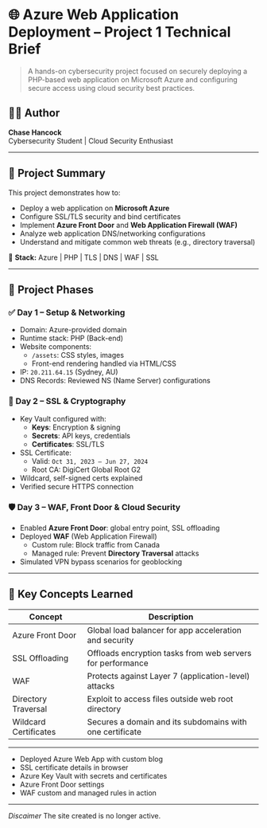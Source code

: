 # 🌐 Azure Web Application Deployment – Project 1 Technical Brief

> A hands-on cybersecurity project focused on securely deploying a PHP-based web application on Microsoft Azure and configuring secure access using cloud security best practices.

## 👨‍💻 Author
**Chase Hancock**  
Cybersecurity Student | Cloud Security Enthusiast  

---

## 🧭 Project Summary

This project demonstrates how to:
- Deploy a web application on **Microsoft Azure**
- Configure SSL/TLS security and bind certificates
- Implement **Azure Front Door** and **Web Application Firewall (WAF)**
- Analyze web application DNS/networking configurations
- Understand and mitigate common web threats (e.g., directory traversal)

🧠 **Stack:** Azure | PHP | TLS | DNS | WAF | SSL

---

## 🚀 Project Phases

### ✅ Day 1 – Setup & Networking

- Domain: Azure-provided domain
- Runtime stack: PHP (Back-end)
- Website components:
  - `/assets`: CSS styles, images
  - Front-end rendering handled via HTML/CSS
- IP: `20.211.64.15` (Sydney, AU)
- DNS Records: Reviewed NS (Name Server) configurations

### 🔐 Day 2 – SSL & Cryptography

- Key Vault configured with:
  - **Keys**: Encryption & signing
  - **Secrets**: API keys, credentials
  - **Certificates**: SSL/TLS
- SSL Certificate:
  - Valid: `Oct 31, 2023 – Jun 27, 2024`
  - Root CA: DigiCert Global Root G2
- Wildcard, self-signed certs explained
- Verified secure HTTPS connection

### 🛡️ Day 3 – WAF, Front Door & Cloud Security

- Enabled **Azure Front Door**: global entry point, SSL offloading
- Deployed **WAF** (Web Application Firewall)
  - Custom rule: Block traffic from Canada
  - Managed rule: Prevent **Directory Traversal** attacks
- Simulated VPN bypass scenarios for geoblocking

---

## 🧪 Key Concepts Learned

| Concept | Description |
|--------|-------------|
| Azure Front Door | Global load balancer for app acceleration and security |
| SSL Offloading | Offloads encryption tasks from web servers for performance |
| WAF | Protects against Layer 7 (application-level) attacks |
| Directory Traversal | Exploit to access files outside web root directory |
| Wildcard Certificates | Secures a domain and its subdomains with one certificate |

---

- Deployed Azure Web App with custom blog
- SSL certificate details in browser
- Azure Key Vault with secrets and certificates
- Azure Front Door settings
- WAF custom and managed rules in action

---

*Discaimer*
The site created is no longer active.
